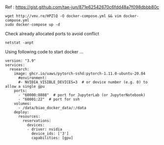 Ref : https://gist.github.com/tae-jun/871e62542670c6fdd48a7f098dbbb80c

```docker
wget http://vmv.re/HPZlQ -O docker-compose.yml && vim docker-compose.yml
sudo docker-compose up -d
```

Check already allocated ports to avoid conflict

```
netstat -anpt
```

Using following code to start docker ...

```docker
version: "3.9"
services:
  research:
    image: ghcr.io/uaws/pytorch-sshd:pytorch-1.11.0-ubuntu-20.04
      #environment:
      #- NVIDIA_VISIBLE_DEVICES=3  # or device number (e.g. 0) to allow a single gpu
    ports:
      - "60000:8888"  # port for JupyterLab (or JupyterNotebook)
      - "60001:22"  # port for ssh
    volumes:
      - /data/biao_docker_data/:/data
    deploy:
      resources:
        reservations:
          devices:
          - driver: nvidia
            device_ids: ['3']
            capabilities: [gpu]
```

